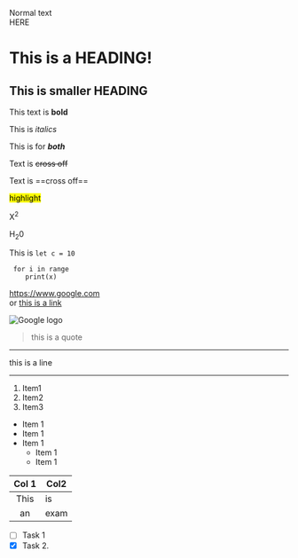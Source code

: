 <!-- normal text = normal text -->
<!-- double space sends the text to the next line == line break-->

Normal text  
HERE

<!-- Heading is represented by # -->

# This is a HEADING!
## This is smaller HEADING

<!-- to bolden a text use ** before and after the text -->

This text is **bold**

<!-- to make an italise use * before and after the text -->
This is *italics*

<!-- To make italics and bolden at the same time use ***before and after the text -->
This is for ***both***

<!-- to cross off a text use ~~  -->
Text is ~~cross off~~

<!-- to cross off a text use ==  -->
Text is ==cross off==
<!-- or -->
<mark>highlight</mark>

X<sup>2</sup>

H<sub>2</sub>0

<!-- backtick is for code -->
This is `let c = 10`

<!-- for multiple code -->

```
 for i in range
    print(x)
```
<!-- creating a link -->
<https://www.google.com>  
or [this is a link](https://www.google.com)


<!-- creating images -->
![Google logo](shaddy.png)

<!-- quote sort of  -->

> this is a quote

<!-- horizontal role -->

---

this is a line

------


<!-- This is a list -->
1. Item1
2. Item2
3. Item3

<!-- unordered list -->
+ Item 1
+ Item 1
+ Item 1
    * Item 1
    * Item 1


<!-- this is for a table -->
<!-- : at the end of -- is for align right -->
<!-- : at the left of -- is for align left -->
<!-- : between the -- is for align center -->
| Col 1 | Col2 |
|:---: | ---|
|This | is|
|an | exam|

<!-- this for a checkbox -->
+ [ ] Task 1
+ [x] Task 2.
